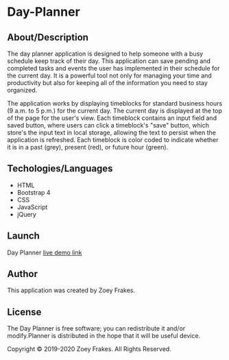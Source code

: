 # Day-Planner

## About/Description
 The day planner application is designed to help someone with a busy schedule keep track of their day. This application can save pending and completed tasks and events the user has implemented in their schedule for the current day. It is a powerful tool not only for managing your time and productivity but also for keeping all of the information you need to stay organized.
 
The application works by displaying timeblocks for standard business hours (9 a.m. to 5 p.m.) for the current day. The current day is displayed at the top of the page for the user's view. Each timeblock contains an input field and saved button, where users can click a timeblock's "save" button, which store's the input text in local storage, allowing the text to persist when the application is refreshed. Each timeblock is color coded to indicate whether it is in a past (grey), present (red), or future hour (green).

## Techologies/Languages
* HTML
* Bootstrap 4
* CSS
* JavaScript
* jQuery

## Launch
Day Planner [live demo link](https://zfrakes.github.io/Day-Planner/)

## Author 
This application was created by Zoey Frakes. 

## License 
The Day Planner is free software; you can redistribute it and/or modify.Planner is distributed in the hope that it will be useful device.

Copyright © 2019-2020 Zoey Frakes. All Rights Reserved.